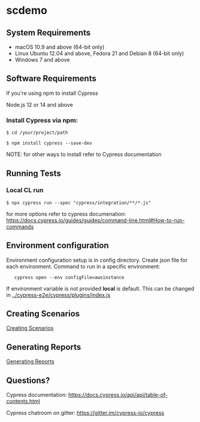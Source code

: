 # scdemo

## System Requirements

* macOS 10.9 and above (64-bit only)
* Linux Ubuntu 12.04 and above, Fedora 21 and Debian 8 (64-bit only)
* Windows 7 and above

## Software Requirements

If you're using npm to install Cypress

Node.js 12 or 14 and above


### Install Cypress via npm:

    $ cd /your/project/path
    
    $ npm install cypress --save-dev

NOTE: for other ways to install refer to Cypress documentation

## Running Tests
     
### Local CL run 
    
    $ npx cypress run --spec "cypress/integration/**/*.js"
     
for more options refer to cypress documenation:
    https://docs.cypress.io/guides/guides/command-line.html#How-to-run-commands 
    
    
## Environment configuration

Environment configuration setup is in config directory. Create json file for each environment.
Command to run in a specific environment:
   
       cypress open --env configFile=awsinstance
       
If environment variable is not provided **local** is default. This can be changed in [../cypress-e2e/cypress/plugins/index.js](../cypress-e2e/cypress/plugins/index.js)

## Creating Scenarios
[Creating Scenarios](doc/CreatingScenarios.md)

## Generating Reports
[Generating Reports](doc/Reporting.md)

## Questions?

Cypress documentation: https://docs.cypress.io/api/api/table-of-contents.html

Cypress chatroom on gitter: https://gitter.im/cypress-io/cypress